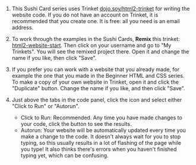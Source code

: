 1. This Sushi Card series uses Trinket [dojo.soy/html2-trinket](http://dojo.soy/html2-trinket) for writing the website code. If you do not have an account on Trinket, it is recommended that you create one. It is free: all you need is an email address.

2. To work through the examples in the Sushi Cards, **Remix** this trinket: [html2-website-start](http://dojo.soy/html2-website-start). Then click on your username and go to "My Trinkets". You will see the remixed project there. Open it and change the name if you like, then click "Save".

3. If you prefer you can work with a website that you already made, for example the one that you made in the Beginner HTML and CSS series. To make a copy of your own website in Trinket, open it and click the "Duplicate" button. Change the name if you like, and then click "Save".

4. Just above the tabs in the code panel, click the icon and select either "Click to Run" or "Autorun".
   * Click to Run: Recommended. Any time you have made changes to your code, click the button to see the results.
   * Autorun: Your website will be automatically updated every time you make a change to the code. It doesn't always wait for you to stop typing, so this usually results in a lot of flashing of the page while you type! It also thinks there's errors when you haven't finished typing yet, which can be confusing.



